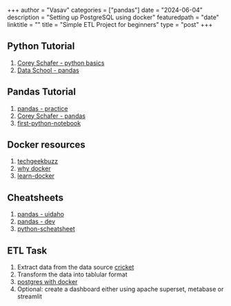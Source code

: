 +++
author = "Vasav"
categories = ["pandas"]
date = "2024-06-04"
description = "Setting up PostgreSQL using docker"
featuredpath = "date"
linktitle = ""
title = "Simple ETL Project for beginners"
type = "post"
+++


## Python Tutorial
1. [Corey Schafer - python basics](https://www.youtube.com/playlist?list=PL-osiE80TeTskrapNbzXhwoFUiLCjGgY7)
2. [Data School - pandas](https://www.youtube.com/playlist?list=PL5-da3qGB5ICCsgW1MxlZ0Hq8LL5U3u9y)

## Pandas Tutorial
1. [pandas - practice](https://pandaspractice.com/)
2. [Corey Schafer - pandas](https://www.youtube.com/playlist?list=PL-osiE80TeTsWmV9i9c58mdDCSskIFdDS)
3. [first-python-notebook](https://palewi.re/docs/first-python-notebook/)


## Docker resources
1. [techgeekbuzz](https://www.techgeekbuzz.com/tutorial/docker/what-is-docker/)
2. [why docker](https://semaphoreci.com/blog/docker-benefits)
3. [learn-docker](https://github.com/dwyl/learn-docker)

## Cheatsheets
1. [pandas - uidaho](https://www.webpages.uidaho.edu/~stevel/504/Pandas%20DataFrame%20Notes.pdf)
2. [pandas - dev](https://github.com/pandas-dev/pandas/blob/main/doc/cheatsheet/Pandas_Cheat_Sheet.pdf)
3. [python-scheatsheet](https://perso.limsi.fr/pointal/_media/python:cours:mementopython3-english.pdf)

## ETL Task
1. Extract data from the data source
[cricket](https://cricsheet.org/matches/)
2. Transform the data into tablular format
3. [postgres with docker](https://www.dbvis.com/thetable/how-to-set-up-postgres-using-docker/)
4. Optional: create a dashboard either using apache superset, metabase or streamlit